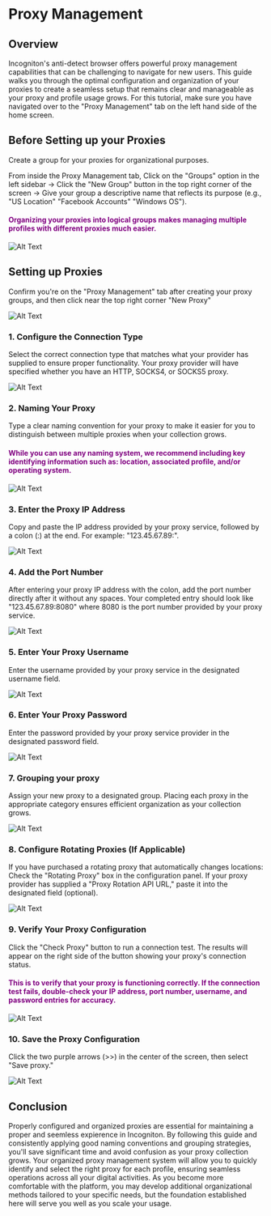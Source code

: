 # Proxy Management

## Overview

Incogniton's anti-detect browser offers powerful proxy management capabilities that can be challenging to navigate for new users. This guide walks you through the optimal configuration and organization of your proxies to create a seamless setup that remains clear and manageable as your proxy and profile usage grows. For this tutorial, make sure you have navigated over to the "Proxy Management" tab on the left hand side of the home screen.


## Before Setting up your Proxies
Create a group for your proxies for organizational purposes.

From inside the Proxy Management tab,
Click on the "Groups" option in the left sidebar →
Click the "New Group" button in the top right corner of the screen →
Give your group a descriptive name that reflects its purpose (e.g., "US Location" "Facebook Accounts" "Windows OS").
#### <span style="color: purple;">Organizing your proxies into logical groups makes managing multiple profiles with different proxies much easier.</span>

![Alt Text](assets/gifs/ScreenRecording2025-04-02190313-ezgif.com-video-to-gif-converter.gif)


## Setting up Proxies
Confirm you're on the "Proxy Management" tab after creating your proxy groups, and then click near the top right corner "New Proxy"

![Alt Text](assets/gifs/ScreenRecording2025-04-03021955-ezgif.com-video-to-gif-converter.gif)


### 1. Configure the Connection Type

Select the correct connection type that matches what your provider has supplied to ensure proper functionality. Your proxy provider will have specified whether you have an HTTP, SOCKS4, or SOCKS5 proxy. 

![Alt Text](assets/gifs/ScreenRecording2025-04-02183003-ezgif.com-video-to-gif-converter.gif)

### 2. Naming Your Proxy

Type a clear naming convention for your proxy to make it easier for you to distinguish between multiple proxies when your collection grows. 
   #### <span style="color: purple;">While you can use any naming system, we recommend including key identifying information such as: location, associated profile, and/or operating system.</span>

![Alt Text](assets/gifs/ScreenRecording2025-04-02183058-ezgif.com-video-to-gif-converter.gif)

### 3. Enter the Proxy IP Address

Copy and paste the IP address provided by your proxy service, followed by a colon (:) at the end. For example: "123.45.67.89:".

![Alt Text](assets/gifs/ScreenRecording2025-04-02184508-ezgif.com-video-to-gif-converter.gif)

### 4. Add the Port Number
    
After entering your proxy IP address with the colon, add the port number directly after it without any spaces. Your completed entry should look like "123.45.67.89:8080" where 8080 is the port number provided by your proxy service.

![Alt Text](assets/gifs/ScreenRecording2025-04-02184819-ezgif.com-video-to-gif-converter.gif)

### 5. Enter Your Proxy Username

Enter the username provided by your proxy service in the designated username field.

![Alt Text](assets/gifs/ScreenRecording2025-04-02184929-ezgif.com-video-to-gif-converter.gif)

### 6. Enter Your Proxy Password

Enter the password provided by your proxy service provider in the designated password field.

![Alt Text](assets/gifs/ScreenRecording2025-04-02185041-ezgif.com-video-to-gif-converter.gif)

### 7. Grouping your proxy
    
Assign your new proxy to a designated group. Placing each proxy in the appropriate category ensures efficient organization as your collection grows.

![Alt Text](assets/gifs/ScreenRecording2025-04-02190518-ezgif.com-video-to-gif-converter.gif)

### 8. Configure Rotating Proxies (If Applicable)

If you have purchased a rotating proxy that automatically changes locations: Check the "Rotating Proxy" box in the configuration panel.
If your proxy provider has supplied a "Proxy Rotation API URL," paste it into the designated field (optional).

![Alt Text](assets/gifs/Untitledvideo-MadewithClipchamp-ezgif.com-video-to-gif-converter.gif)


### 9. Verify Your Proxy Configuration
 
Click the "Check Proxy" button to run a connection test. The results will appear on the right side of the button showing your proxy's connection status. 
#### <span style="color: purple;">This is to verify that your proxy is functioning correctly. If the connection test fails, double-check your IP address, port number, username, and password entries for accuracy.</span>
 
![Alt Text](assets/gifs/Untitledvideo-MadewithClipchamp3-ezgif.com-video-to-gif-converter.gif)

### 10. Save the Proxy Configuration

Click the two purple arrows (>>) in the center of the screen, then select "Save proxy."

![Alt Text](assets/gifs/ScreenRecording2025-04-02191947-ezgif.com-video-to-gif-converter.gif)

## Conclusion

Properly configured and organized proxies are essential for maintaining a proper and seemless expierence in Incogniton. By following this guide and consistently applying good naming conventions and grouping strategies, you'll save significant time and avoid confusion as your proxy collection grows. Your organized proxy management system will allow you to quickly identify and select the right proxy for each profile, ensuring seamless operations across all your digital activities. As you become more comfortable with the platform, you may develop additional organizational methods tailored to your specific needs, but the foundation established here will serve you well as you scale your usage.